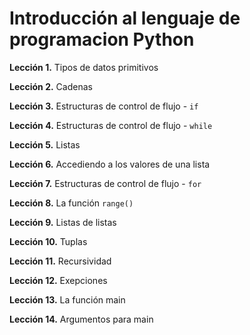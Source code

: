 Introducción al lenguaje de programacion Python
===

**Lecci&oacute;n 1.** Tipos de datos primitivos

**Lecci&oacute;n 2.** Cadenas

**Lecci&oacute;n 3.** Estructuras de control de flujo - `if`

**Lecci&oacute;n 4.** Estructuras de control de flujo - `while`

**Lecci&oacute;n 5.** Listas

**Lecci&oacute;n 6.** Accediendo a los valores de una lista

**Lecci&oacute;n 7.** Estructuras de control de flujo - `for`

**Lecci&oacute;n 8.** La funci&oacute;n `range()`

**Lecci&oacute;n 9.** Listas de listas

**Lecci&oacute;n 10.** Tuplas

**Lecci&oacute;n 11.** Recursividad

**Lecci&oacute;n 12.** Exepciones

**Lecci&oacute;n 13.** La funci&oacute;n main

**Lecci&oacute;n 14.** Argumentos para main
